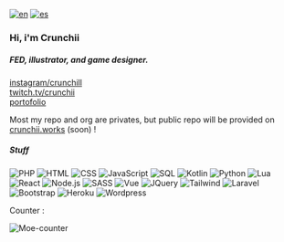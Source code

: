 [![en](https://img.shields.io/badge/lang-en-red.svg)](https://github.com/Mohizuki/Mohizuki/blob/main/README.md)
[![es](https://img.shields.io/badge/lang-jp-blue.svg)](https://github.com/Mohizuki/Mohizuki/blob/main/README.jp.md)

<h3 align=left>Hi, i'm Crunchii</h3> 
<h5 align=left>FED, illustrator, and game designer.</h5>

[instagram/crunchill][ig]<br/>
[twitch.tv/crunchii][tw]<br/>
[portofolio][porto]

Most my repo and org are privates, but public repo will be provided on [crunchii.works][org] (soon) !

<h5 align=left>Stuff</h5>

![PHP](https://img.shields.io/badge/-PHP-000?&logo=PHP)
![HTML](https://img.shields.io/badge/-HTML-000?&logo=HTML5)
![CSS](https://img.shields.io/badge/-CSS-000?&logo=CSS3)
![JavaScript](https://img.shields.io/badge/-JavaScript-000?&logo=JavaScript)
![SQL](https://img.shields.io/badge/-SQL-000?&logo=MySQL)
![Kotlin](https://img.shields.io/badge/-Kotlin-000?&logo=Kotlin)
![Python](https://img.shields.io/badge/-Python-000?&logo=Python)
![Lua](https://img.shields.io/badge/-Lua-000?&logo=Lua)
![React](https://img.shields.io/badge/-React-000?&logo=React)
![Node.js](https://img.shields.io/badge/-Node.js-000?&logo=Node.js)
![SASS](https://img.shields.io/badge/-sass-000?&logo=sass)
![Vue](https://img.shields.io/badge/-vue.js-000?&logo=vue.js)
![JQuery](https://img.shields.io/badge/-jquery-000?&logo=jquery)
![Tailwind](https://img.shields.io/badge/-tailwindcss-000?&logo=tailwindcss)
![Laravel](https://img.shields.io/badge/-laravel-000?&logo=laravel)
![Bootstrap](https://img.shields.io/badge/-Bootstrap-000?&logo=Bootstrap)
![Heroku](https://img.shields.io/badge/-heroku-000?&logo=Heroku)
![Wordpress](https://img.shields.io/badge/-wordpress-000?&logo=wordpress)


[ig]: https://www.instagram.com/crunchill/
[tw]: https://www.twitch.tv/crunchii
[porto]: https://crunchii.tech
[org]: https://github.com/crunchii-works
[4]: https://count.chiya.dev/get/@crunchii?theme=asoul

Counter :

![Moe-counter][4]
